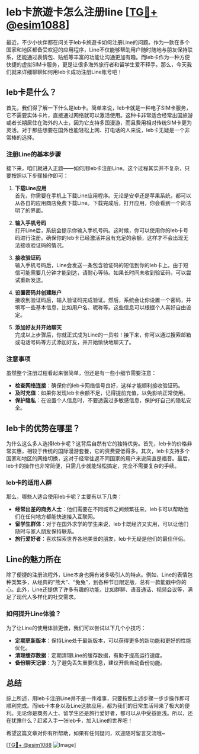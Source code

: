 # leb卡旅遊卡怎么注册line [[TG💪+ @esim1088](https://t.me/s/esim1088)]

最近，不少小伙伴都在问关于leb卡旅遊卡如何注册Line的问题。作为一款在多个国家和地区都备受欢迎的应用程序，Line不仅能够帮助用户随时随地与朋友保持联系，还能通过表情包、贴纸等丰富的功能让沟通更加有趣。而leb卡作为一种方便快捷的虚拟SIM卡服务，更是让很多海外旅行者和留学生爱不释手。那么，今天我们就来详细聊聊如何用leb卡成功注册Line账号吧！

## leb卡是什么？

首先，我们得了解一下什么是leb卡。简单来说，leb卡就是一种电子SIM卡服务，它不需要实体卡片，直接通过网络就可以激活使用。这种卡非常适合经常出国旅游或者长期居住在海外的人士，因为它支持多国漫游，而且费用相对传统SIM卡更为灵活。对于那些想要在国外也能轻松上网、打电话的人来说，leb卡无疑是一个非常棒的选择。

### 注册Line的基本步骤

接下来，咱们就进入正题——如何用leb卡注册Line。这个过程其实并不复杂，只要按照以下步骤操作即可：

1. **下载Line应用**  
   首先，你需要在手机上下载Line应用程序。无论是安卓还是苹果系统，都可以从各自的应用商店免费下载Line。下载完成后，打开应用，你会看到一个简洁明了的界面。

2. **输入手机号码**  
   打开Line后，系统会提示你输入手机号码。这时候，你可以使用你的leb卡号码进行注册。确保你的leb卡已经激活并且有充足的余额，这样才不会出现无法接收验证码的情况。

3. **接收验证码**  
   输入手机号码后，Line会发送一条包含验证码的短信到你的leb卡上。由于短信可能需要几分钟才能到达，请耐心等待。如果长时间未收到验证码，可以尝试重新发送。

4. **设置密码并创建账户**  
   接收到验证码后，输入验证码完成验证。然后，系统会让你设置一个密码，并填写一些基本信息，比如用户名、昵称等。这些信息可以根据个人喜好自由设定。

5. **添加好友并开始聊天**  
   完成以上步骤后，你就正式成为Line的一员啦！接下来，你可以通过搜索邮箱或电话号码等方式添加好友，并开始愉快地聊天了。

### 注意事项

虽然整个注册过程看起来很简单，但还是有一些小细节需要注意：

- **检查网络连接**：确保你的leb卡网络信号良好，这样才能顺利接收验证码。
- **及时充值**：如果你发现leb卡余额不足，记得提前充值，以免影响正常使用。
- **保护隐私**：在设置个人信息时，不要透露过多敏感信息，保护好自己的隐私安全。

## leb卡的优势在哪里？

为什么这么多人选择leb卡呢？这背后自然有它的独特优势。首先，leb卡的价格非常实惠，相较于传统的国际漫游套餐，它的资费要低得多。其次，leb卡支持多个国家和地区的网络切换，这对于经常往返不同国家的用户来说简直是福音。最后，leb卡的操作也非常简便，只需几步就能轻松搞定，完全不需要复杂的手续。

### leb卡的适用人群

那么，哪些人适合使用leb卡呢？主要有以下几类：

- **经常出差的商务人士**：他们需要在不同城市之间频繁往来，leb卡可以帮助他们在任何地方都能快速接入互联网。
- **留学生群体**：对于在国外求学的学生来说，leb卡既经济又实用，可以让他们随时与家人朋友保持联系。
- **旅行爱好者**：喜欢探索世界各地美景的朋友，leb卡无疑是他们的最佳伴侣。

## Line的魅力所在

除了便捷的注册流程外，Line本身也拥有诸多吸引人的特点。例如，Line的表情包种类繁多，从经典的“熊大”、“兔兔”，到各种节日限定版，总有一款能戳中你的心。此外，Line还提供了许多有趣的功能，比如群聊、语音通话、视频会议等，满足了现代人多样化的社交需求。

### 如何提升Line体验？

为了让Line的使用体验更佳，我们可以尝试以下几个小技巧：

- **定期更新版本**：保持Line处于最新版本，可以获得更多的新功能和更好的性能优化。
- **清理缓存数据**：定期清理Line的缓存数据，有助于提高运行速度。
- **备份聊天记录**：为了避免丢失重要信息，建议开启自动备份功能。

## 总结

综上所述，用leb卡注册Line并不是一件难事，只要按照上述步骤一步步操作即可顺利完成。而leb卡本身以及Line这款应用，都为我们的日常生活带来了极大的便利。无论你是商务人士、留学生还是旅行爱好者，都可以从中受益匪浅。所以，还在犹豫什么？赶紧入手一张leb卡，加入Line的世界吧！

希望这篇文章对你有所帮助，如果有任何疑问，欢迎随时留言交流哦~  

[[TG💪+ @esim1088](https://t.me/s/esim1088) ![Image](https://i.postimg.cc/4NQfJmqS/Snipaste-2025-05-13-00-14-12.png)]